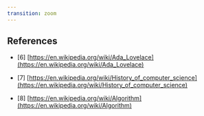 ```yaml
---
transition: zoom
---
```


## References

- \[6\] [https://en.wikipedia.org/wiki/Ada_Lovelace](https://en.wikipedia.org/wiki/Ada_Lovelace)

- \[7\] [https://en.wikipedia.org/wiki/History_of_computer_science](https://en.wikipedia.org/wiki/History_of_computer_science)

- \[8\] [https://en.wikipedia.org/wiki/Algorithm](https://en.wikipedia.org/wiki/Algorithm)